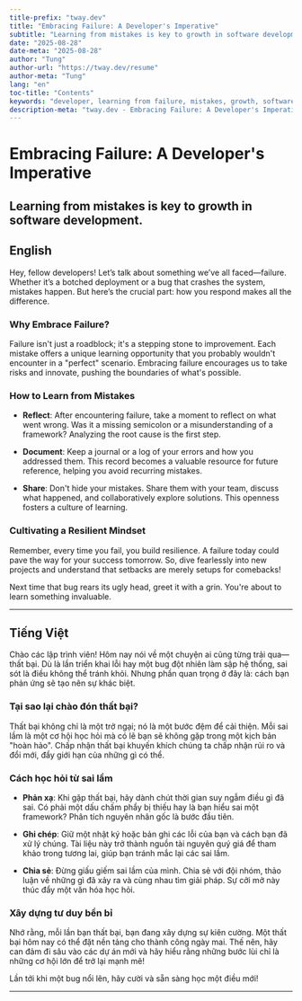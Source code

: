 ```yaml
---
title-prefix: "tway.dev"
title: "Embracing Failure: A Developer's Imperative"
subtitle: "Learning from mistakes is key to growth in software development."
date: "2025-08-28"
date-meta: "2025-08-28"
author: "Tung"
author-url: "https://tway.dev/resume"
author-meta: "Tung"
lang: "en"
toc-title: "Contents"
keywords: "developer, learning from failure, mistakes, growth, software development"
description-meta: "tway.dev - Embracing Failure: A Developer's Imperative - Learning from mistakes is key to growth in software development."
---
```


# Embracing Failure: A Developer's Imperative
## Learning from mistakes is key to growth in software development.

## English
Hey, fellow developers! Let’s talk about something we’ve all faced—failure. Whether it’s a botched deployment or a bug that crashes the system, mistakes happen. But here’s the crucial part: how you respond makes all the difference.

### Why Embrace Failure?

Failure isn't just a roadblock; it's a stepping stone to improvement. Each mistake offers a unique learning opportunity that you probably wouldn't encounter in a "perfect" scenario. Embracing failure encourages us to take risks and innovate, pushing the boundaries of what's possible.

### How to Learn from Mistakes

- **Reflect**: After encountering failure, take a moment to reflect on what went wrong. Was it a missing semicolon or a misunderstanding of a framework? Analyzing the root cause is the first step.

- **Document**: Keep a journal or a log of your errors and how you addressed them. This record becomes a valuable resource for future reference, helping you avoid recurring mistakes.

- **Share**: Don't hide your mistakes. Share them with your team, discuss what happened, and collaboratively explore solutions. This openness fosters a culture of learning.

### Cultivating a Resilient Mindset

Remember, every time you fail, you build resilience. A failure today could pave the way for your success tomorrow. So, dive fearlessly into new projects and understand that setbacks are merely setups for comebacks!

Next time that bug rears its ugly head, greet it with a grin. You're about to learn something invaluable.

---

## Tiếng Việt
Chào các lập trình viên! Hôm nay nói về một chuyện ai cũng từng trải qua—thất bại. Dù là lần triển khai lỗi hay một bug đột nhiên làm sập hệ thống, sai sót là điều không thể tránh khỏi. Nhưng phần quan trọng ở đây là: cách bạn phản ứng sẽ tạo nên sự khác biệt.

### Tại sao lại chào đón thất bại?

Thất bại không chỉ là một trở ngại; nó là một bước đệm để cải thiện. Mỗi sai lầm là một cơ hội học hỏi mà có lẽ bạn sẽ không gặp trong một kịch bản "hoàn hảo". Chấp nhận thất bại khuyến khích chúng ta chấp nhận rủi ro và đổi mới, đẩy giới hạn của những gì có thể.

### Cách học hỏi từ sai lầm

- **Phản xạ**: Khi gặp thất bại, hãy dành chút thời gian suy ngẫm điều gì đã sai. Có phải một dấu chấm phẩy bị thiếu hay là bạn hiểu sai một framework? Phân tích nguyên nhân gốc là bước đầu tiên.

- **Ghi chép**: Giữ một nhật ký hoặc bản ghi các lỗi của bạn và cách bạn đã xử lý chúng. Tài liệu này trở thành nguồn tài nguyên quý giá để tham khảo trong tương lai, giúp bạn tránh mắc lại các sai lầm.

- **Chia sẻ**: Đừng giấu giếm sai lầm của mình. Chia sẻ với đội nhóm, thảo luận về những gì đã xảy ra và cùng nhau tìm giải pháp. Sự cởi mở này thúc đẩy một văn hóa học hỏi.

### Xây dựng tư duy bền bỉ

Nhớ rằng, mỗi lần bạn thất bại, bạn đang xây dựng sự kiên cường. Một thất bại hôm nay có thể đặt nền tảng cho thành công ngày mai. Thế nên, hãy can đảm đi sâu vào các dự án mới và hãy hiểu rằng những bước lùi chỉ là những cơ hội lớn để trở lại mạnh mẽ!

Lần tới khi một bug nổi lên, hãy cười và sẵn sàng học một điều mới!

---